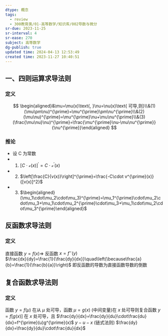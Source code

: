 ```yaml
---
dtype: 概念
tags:
  - review
  - 300教育类/01-高等数学/知识库/002导数与微分
sr-due: 2023-11-25
sr-interval: 4
sr-ease: 270
subject: 高等数学
dg-publish: true
updated time: 2024-04-13 12:53:49
created time: 2023-11-27 10:40:51
---
```

## 一、四则运算求导法则
### 定义
$$
\begin{aligned}&\mu=\mu(x)\text{, }\nu=\nu(x)\text{ 可导,则}\\&(1)(\mu\pm\nu)^{\prime}=\mu^{\prime}\pm\nu^{\prime}\\&(2)(\mu\nu)^{\prime}=\mu^{\prime}\nu+\mu\nu^{\prime}\\&(3)(\frac{\mu\nu}\nu)^{\prime}=\frac{\mu^{\prime}\nu-\mu\nu^{\prime}}{\nu^{\prime}}\end{aligned}
$$
### 推论
- 设 C 为常数
- 1. $\left[C\cdot\mathcal{v}(x)\right]^{\prime}=C\cdot\mathcal{v}^{\prime}(x)$
- 2. $\left[\frac{C}{v(x)}\right]^{\prime}=\frac{-C\cdot v^{\prime}(x)}{[v(x)]^2}$
- 3. $\begin{aligned}(\mu_1\cdot\mu_2\cdot\mu_3)^{\prime}=\mu_1^{\prime}\cdot\mu_2\cdot\mu_3+\mu_1\cdot\mu_2^{\prime}\cdot\mu_3+\mu_1\cdot\mu_2\cdot\mu_3^{\prime}\end{aligned}$

## 反函数求导法则
### 定义
直接函数 $y=f(x)\Rightarrow$ 反函数 $x=f^-(y)$  
$\frac{dx}{dy}=\frac{1}{\frac{dy}{dx}}\quad\left(\because\frac{a}{b}=\frac{1}{\frac{b}{a}}\right)$
 即反函数的导数为直接函数导数的倒数

## 复合函数求导法则
### 定义
函数 $y=f(\mu)$ 在从 $\mu$ 处可导，函数 $\mu=g(x)$ (中间变量)在 $x$ 处可导则复合函数 $y=f[g(x)]$ 在 $x$ 处可导，且
$\frac{dy}{dx}=\frac{dy}{du}\cdot\frac{du}{dx}=f^{\prime}(u)g^{\prime}(x)$
$y-u-x$  (链式法则)
$\frac{dy}{dx}=\frac{dy}{du}\cdot\frac{du}{dx}$